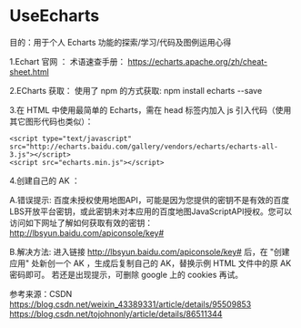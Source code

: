 # UseEcharts
目的：用于个人 Echarts 功能的探索/学习/代码及图例运用心得

1.Echart 官网 ： 术语速查手册：  https://echarts.apache.org/zh/cheat-sheet.html 

2.ECharts 获取：
使用了 npm 的方式获取:  npm install echarts --save 


3.在 HTML 中使用最简单的 Echarts，需在 head 标签内加入 js 引入代码（使用其它图形代码也类似）：

    <script type="text/javascript" src="http://echarts.baidu.com/gallery/vendors/echarts/echarts-all-3.js"></script>    
    <script src="echarts.min.js"></script>
  
4.创建自己的 AK ：

A.错误提示:
百度未授权使用地图API，可能是因为您提供的密钥不是有效的百度LBS开放平台密钥，或此密钥未对本应用的百度地图JavaScriptAPI授权。您可以访问如下网址了解如何获取有效的密钥：http://lbsyun.baidu.com/apiconsole/key# 

B.解决方法:
进入链接 http://lbsyun.baidu.com/apiconsole/key#  后，在 "创建应用" 处新创一个 AK ，生成后复制自己的 AK，替换示例 HTML 文件中的原 AK 密码即可。
若还是出现提示，可删除 google 上的 cookies 再试。

参考来源：CSDN 
https://blog.csdn.net/weixin_43389331/article/details/95509853
https://blog.csdn.net/tojohnonly/article/details/86511344
